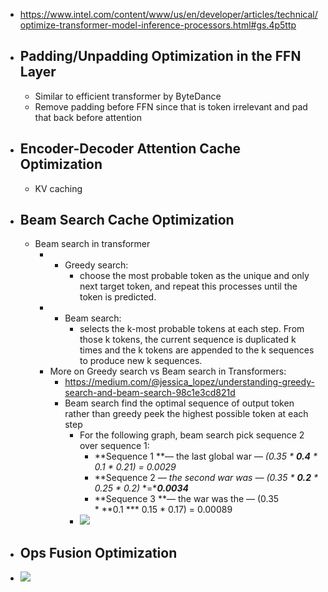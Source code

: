 - https://www.intel.com/content/www/us/en/developer/articles/technical/optimize-transformer-model-inference-processors.html#gs.4p5ttp
- ## Padding/Unpadding Optimization in the FFN Layer
	- Similar to efficient transformer by ByteDance
	- Remove padding before FFN since that is token irrelevant and pad that back before attention
- ## Encoder-Decoder Attention Cache Optimization
	- KV caching
- ## Beam Search Cache Optimization
	- Beam search in transformer
		- - Greedy search:
			- choose the most probable token as the unique and only next target token, and repeat this processes until the <eos> token is predicted.
		- - Beam search:
			- selects the k-most probable tokens at each step. From those k tokens, the current sequence is duplicated k times and the k tokens are appended to the k sequences to produce new k sequences.
		- More on Greedy search vs Beam search in Transformers:
			- https://medium.com/@jessica_lopez/understanding-greedy-search-and-beam-search-98c1e3cd821d
			- Beam search find the optimal sequence of output token rather than greedy peek the highest possible token at each step
				- For the following graph, beam search pick sequence 2 over sequence 1:
					- **Sequence 1 **— the last global war — *(0.35 * ****0.4**** * 0.1 * 0.21) = 0.0029*
					- **Sequence 2 **— the second war was —* (0.35 * ****0.2**** * 0.25 * 0.2)* *=****0.0034***
					- **Sequence 3 **— the war was the — (0.35 * **0.1 *** 0.15 * 0.17) = 0.00089
				- ![](https://miro.medium.com/v2/resize:fit:700/1*SNO2jyh7brFe_Ugz1iC4xg.png)
- ## Ops Fusion Optimization
- ![](https://www.intel.com/content/dam/developer/articles/technical/optimize-transformer-model-inference-processors/f13-f14-operations-before-optimization.png)